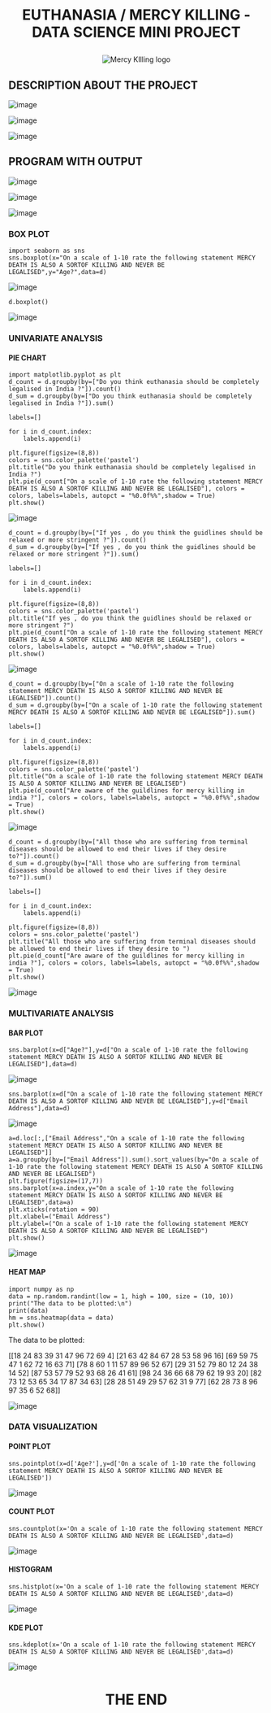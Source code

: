 <h1><p align="center">EUTHANASIA / MERCY KILLING - DATA SCIENCE MINI PROJECT</p></h1>


<p align="center"><img src="https://user-images.githubusercontent.com/66360846/204680175-5cc8fb49-732b-4942-9af0-1d94f7b44bfa.png" alt="Mercy KIlling logo"></p>


 

## DESCRIPTION ABOUT THE PROJECT

![image](https://user-images.githubusercontent.com/66360846/204680643-cc9bcae8-55df-4e64-b637-e32aaf8e287e.png)

![image](https://user-images.githubusercontent.com/66360846/204680590-8df6cf76-6cb3-4134-a2a5-9d9e59cb98bf.png)

![image](https://user-images.githubusercontent.com/66360846/204680475-08c8b176-0235-4011-8a79-74d6bb5a3550.png)



## PROGRAM WITH OUTPUT

![image](https://user-images.githubusercontent.com/66360846/201723211-73ba837d-10d9-4c8f-8841-022f99db3819.png)

![image](https://user-images.githubusercontent.com/66360846/201723356-faaebab5-c8fe-43bf-9f91-96712b7e4110.png)

![image](https://user-images.githubusercontent.com/66360846/201723498-d8a7f58f-76b3-40f7-b9b6-cb6a2dc09cd4.png)

### BOX PLOT

```
import seaborn as sns
sns.boxplot(x="On a scale of 1-10 rate the following statement MERCY DEATH IS ALSO A SORTOF KILLING AND NEVER BE LEGALISED",y="Age?",data=d)
```
![image](https://user-images.githubusercontent.com/66360846/201723719-ca2e7784-a39e-4da7-8296-d3027a74c305.png)


```
d.boxplot()
```
![image](https://user-images.githubusercontent.com/66360846/201723997-7e3f317a-a640-4fa4-b8ef-708c31f165ca.png)


### UNIVARIATE ANALYSIS
#### PIE CHART 

```
import matplotlib.pyplot as plt
d_count = d.groupby(by=["Do you think euthanasia should be completely legalised in India ?"]).count()
d_sum = d.groupby(by=["Do you think euthanasia should be completely legalised in India ?"]).sum()

labels=[]

for i in d_count.index:
    labels.append(i)

plt.figure(figsize=(8,8))
colors = sns.color_palette('pastel')
plt.title("Do you think euthanasia should be completely legalised in India ?")
plt.pie(d_count["On a scale of 1-10 rate the following statement MERCY DEATH IS ALSO A SORTOF KILLING AND NEVER BE LEGALISED"], colors = colors, labels=labels, autopct = "%0.0f%%",shadow = True) 
plt.show()
```
![image](https://user-images.githubusercontent.com/66360846/201724255-4774cd29-87c6-4b29-8f8a-a59bd822489a.png)


```
d_count = d.groupby(by=["If yes , do you think the guidlines should be relaxed or more stringent ?"]).count()
d_sum = d.groupby(by=["If yes , do you think the guidlines should be relaxed or more stringent ?"]).sum()

labels=[]

for i in d_count.index:
    labels.append(i)

plt.figure(figsize=(8,8))
colors = sns.color_palette('pastel')
plt.title("If yes , do you think the guidlines should be relaxed or more stringent ?")
plt.pie(d_count["On a scale of 1-10 rate the following statement MERCY DEATH IS ALSO A SORTOF KILLING AND NEVER BE LEGALISED"], colors = colors, labels=labels, autopct = "%0.0f%%",shadow = True) 
plt.show()
```
![image](https://user-images.githubusercontent.com/66360846/201724724-501d601a-79fa-45c0-9aa2-fbefd1a93726.png)


```
d_count = d.groupby(by=["On a scale of 1-10 rate the following statement MERCY DEATH IS ALSO A SORTOF KILLING AND NEVER BE LEGALISED"]).count()
d_sum = d.groupby(by=["On a scale of 1-10 rate the following statement MERCY DEATH IS ALSO A SORTOF KILLING AND NEVER BE LEGALISED"]).sum()

labels=[]

for i in d_count.index:
    labels.append(i)

plt.figure(figsize=(8,8))
colors = sns.color_palette('pastel')
plt.title("On a scale of 1-10 rate the following statement MERCY DEATH IS ALSO A SORTOF KILLING AND NEVER BE LEGALISED")
plt.pie(d_count["Are aware of the guildlines for mercy killing in india ?"], colors = colors, labels=labels, autopct = "%0.0f%%",shadow = True) 
plt.show()
```
![image](https://user-images.githubusercontent.com/66360846/201724805-7efa719a-e1c3-43d8-8a53-c1ed0a2f192c.png)

```
d_count = d.groupby(by=["All those who are suffering from terminal diseases should be allowed to end their lives if they desire to?"]).count()
d_sum = d.groupby(by=["All those who are suffering from terminal diseases should be allowed to end their lives if they desire to?"]).sum()

labels=[]

for i in d_count.index:
    labels.append(i)

plt.figure(figsize=(8,8))
colors = sns.color_palette('pastel')
plt.title("All those who are suffering from terminal diseases should be allowed to end their lives if they desire to ")
plt.pie(d_count["Are aware of the guildlines for mercy killing in india ?"], colors = colors, labels=labels, autopct = "%0.0f%%",shadow = True) 
plt.show()
```
![image](https://user-images.githubusercontent.com/66360846/201724862-49168ca6-e271-4df7-b13a-17f8555da0ae.png)


### MULTIVARIATE ANALYSIS
#### BAR PLOT

```
sns.barplot(x=d["Age?"],y=d["On a scale of 1-10 rate the following statement MERCY DEATH IS ALSO A SORTOF KILLING AND NEVER BE LEGALISED"],data=d)
```
![image](https://user-images.githubusercontent.com/66360846/201724976-1c6054ff-1efc-4421-88d0-4035cc5c0a0f.png)


```
sns.barplot(x=d["On a scale of 1-10 rate the following statement MERCY DEATH IS ALSO A SORTOF KILLING AND NEVER BE LEGALISED"],y=d["Email Address"],data=d)
```
![image](https://user-images.githubusercontent.com/66360846/201725048-ad23b99f-8008-4a8f-b162-4955ec66c10e.png)


```
a=d.loc[:,["Email Address","On a scale of 1-10 rate the following statement MERCY DEATH IS ALSO A SORTOF KILLING AND NEVER BE LEGALISED"]]
a=a.groupby(by=["Email Address"]).sum().sort_values(by="On a scale of 1-10 rate the following statement MERCY DEATH IS ALSO A SORTOF KILLING AND NEVER BE LEGALISED")
plt.figure(figsize=(17,7))
sns.barplot(x=a.index,y="On a scale of 1-10 rate the following statement MERCY DEATH IS ALSO A SORTOF KILLING AND NEVER BE LEGALISED",data=a)
plt.xticks(rotation = 90)
plt.xlabel=("Email Address")
plt.ylabel=("On a scale of 1-10 rate the following statement MERCY DEATH IS ALSO A SORTOF KILLING AND NEVER BE LEGALISED")
plt.show()
```
![image](https://user-images.githubusercontent.com/66360846/201725132-122645ed-2f69-45b0-8fd5-57eb1c76b80a.png)


#### HEAT MAP
```
import numpy as np
data = np.random.randint(low = 1, high = 100, size = (10, 10))
print("The data to be plotted:\n")
print(data)
hm = sns.heatmap(data = data)
plt.show()
```
The data to be plotted:

[[18 24 83 39 31 47 96 72 69  4]
 [21 63 42 84 67 28 53 58 96 16]
 [69 59 75 47  1 62 72 16 63 71]
 [78  8 60  1 11 57 89 96 52 67]
 [29 31 52 79 80 12 24 38 14 52]
 [87 53 57 79 52 93 68 26 41 61]
 [98 24 36 66 68 79 62 19 93 20]
 [82 73 12 53 65 34 17 87 34 63]
 [28 28 51 49 29 57 62 31  9 77]
 [62 28 73  8 96 97 35  6 52 68]]
 
 ![image](https://user-images.githubusercontent.com/66360846/203369157-b4835cee-eaf8-4fb3-b12a-17b06d6f2b78.png)



### DATA VISUALIZATION
#### POINT PLOT

```
sns.pointplot(x=d['Age?'],y=d['On a scale of 1-10 rate the following statement MERCY DEATH IS ALSO A SORTOF KILLING AND NEVER BE LEGALISED'])
```
![image](https://user-images.githubusercontent.com/66360846/201725535-c87e1d10-1af1-4d03-9f38-055299270e85.png)


#### COUNT PLOT

```
sns.countplot(x='On a scale of 1-10 rate the following statement MERCY DEATH IS ALSO A SORTOF KILLING AND NEVER BE LEGALISED',data=d)
```
![image](https://user-images.githubusercontent.com/66360846/201725642-fd6be289-a3dc-4ac6-93aa-56a402d758f6.png)


#### HISTOGRAM

```
sns.histplot(x='On a scale of 1-10 rate the following statement MERCY DEATH IS ALSO A SORTOF KILLING AND NEVER BE LEGALISED',data=d)
```
![image](https://user-images.githubusercontent.com/66360846/201725773-8893d3fa-22ff-4c40-b413-ee56a30a678b.png)


#### KDE PLOT

```
sns.kdeplot(x='On a scale of 1-10 rate the following statement MERCY DEATH IS ALSO A SORTOF KILLING AND NEVER BE LEGALISED',data=d)
```

![image](https://user-images.githubusercontent.com/66360846/201725860-861f7a05-ed81-4529-8801-4229fd46890b.png)


<center>
<h1> THE END </h1>
</center>
